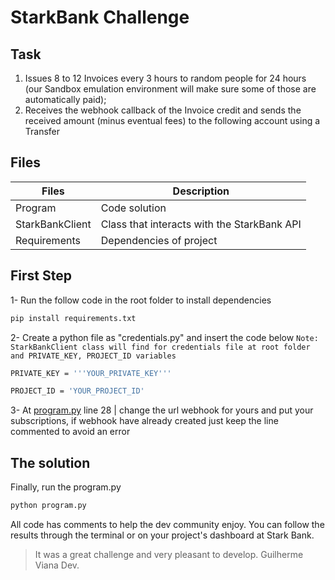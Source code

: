 # StarkBank Challenge
## Task
1. Issues 8 to 12 Invoices every 3 hours to random people for 24 hours (our Sandbox
emulation environment will make sure some of those are automatically paid);
2. Receives the webhook callback of the Invoice credit and sends the received amount
(minus eventual fees) to the following account using a Transfer

## Files

| Files | Description |
| ------ | ------ |
| Program | Code solution |
| StarkBankClient | Class that interacts with the StarkBank API |
| Requirements | Dependencies of project

## First Step
1- Run the follow code in the root folder to install dependencies
```sh
pip install requirements.txt
```
2- Create a python file as "credentials.py" and insert the code below
`Note: StarkBankClient class will find for credentials file at root folder and PRIVATE_KEY, PROJECT_ID variables`
```sh
PRIVATE_KEY = '''YOUR_PRIVATE_KEY'''
```
```sh
PROJECT_ID = 'YOUR_PROJECT_ID'
```
3- At [program.py](https://github.com/guirlviana/starkbankproject/blob/main/program.py#L28) line 28 | change the url webhook for yours and put your subscriptions, if webhook have already created just keep the line commented to avoid an error
## The solution

Finally, run the program.py
```sh
python program.py
```
All code has comments to help the dev community enjoy.
You can follow the results through the terminal or on your project's dashboard at Stark Bank.


>It was a great challenge and very pleasant to develop. 
Guilherme Viana Dev.

